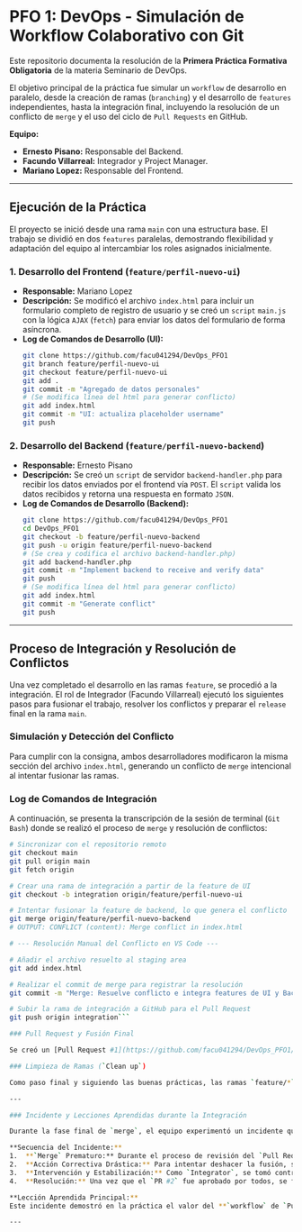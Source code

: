 # PFO 1: DevOps - Simulación de Workflow Colaborativo con Git

Este repositorio documenta la resolución de la **Primera Práctica Formativa Obligatoria** de la materia Seminario de DevOps.

El objetivo principal de la práctica fue simular un `workflow` de desarrollo en paralelo, desde la creación de ramas (`branching`) y el desarrollo de `features` independientes, hasta la integración final, incluyendo la resolución de un conflicto de `merge` y el uso del ciclo de `Pull Requests` en GitHub.

**Equipo:**
-   **Ernesto Pisano:** Responsable del Backend.
-   **Facundo Villarreal:** Integrador y Project Manager.
-   **Mariano Lopez:** Responsable del Frontend.

---

## Ejecución de la Práctica

El proyecto se inició desde una rama `main` con una estructura base. El trabajo se dividió en dos `features` paralelas, demostrando flexibilidad y adaptación del equipo al intercambiar los roles asignados inicialmente.

### 1. Desarrollo del Frontend (`feature/perfil-nuevo-ui`)

-   **Responsable:** Mariano Lopez
-   **Descripción:** Se modificó el archivo `index.html` para incluir un formulario completo de registro de usuario y se creó un `script` `main.js` con la lógica `AJAX` (`fetch`) para enviar los datos del formulario de forma asíncrona.
-   **Log de Comandos de Desarrollo (UI):**
    ```bash
    git clone https://github.com/facu041294/DevOps_PFO1
    git branch feature/perfil-nuevo-ui
    git checkout feature/perfil-nuevo-ui
    git add .
    git commit -m "Agregado de datos personales"
    # (Se modifica línea del html para generar conflicto)
    git add index.html
    git commit -m "UI: actualiza placeholder username"
    git push
    ```

### 2. Desarrollo del Backend (`feature/perfil-nuevo-backend`)

-   **Responsable:** Ernesto Pisano
-   **Descripción:** Se creó un `script` de servidor `backend-handler.php` para recibir los datos enviados por el frontend vía `POST`. El `script` valida los datos recibidos y retorna una respuesta en formato `JSON`.
-   **Log de Comandos de Desarrollo (Backend):**
    ```bash
    git clone https://github.com/facu041294/DevOps_PFO1
    cd DevOps_PFO1
    git checkout -b feature/perfil-nuevo-backend
    git push -u origin feature/perfil-nuevo-backend
    # (Se crea y codifica el archivo backend-handler.php)
    git add backend-handler.php
    git commit -m "Implement backend to receive and verify data"
    git push
    # (Se modifica línea del html para generar conflicto)
    git add index.html
    git commit -m "Generate conflict"
    git push
    ```

---

## Proceso de Integración y Resolución de Conflictos

Una vez completado el desarrollo en las ramas `feature`, se procedió a la integración. El rol de Integrador (Facundo Villarreal) ejecutó los siguientes pasos para fusionar el trabajo, resolver los conflictos y preparar el `release` final en la rama `main`.

### Simulación y Detección del Conflicto

Para cumplir con la consigna, ambos desarrolladores modificaron la misma sección del archivo `index.html`, generando un conflicto de `merge` intencional al intentar fusionar las ramas.

### Log de Comandos de Integración

A continuación, se presenta la transcripción de la sesión de terminal (`Git Bash`) donde se realizó el proceso de `merge` y resolución de conflictos:

```bash
# Sincronizar con el repositorio remoto
git checkout main
git pull origin main
git fetch origin

# Crear una rama de integración a partir de la feature de UI
git checkout -b integration origin/feature/perfil-nuevo-ui

# Intentar fusionar la feature de backend, lo que genera el conflicto
git merge origin/feature/perfil-nuevo-backend
# OUTPUT: CONFLICT (content): Merge conflict in index.html

# --- Resolución Manual del Conflicto en VS Code ---

# Añadir el archivo resuelto al staging area
git add index.html

# Realizar el commit de merge para registrar la resolución
git commit -m "Merge: Resuelve conflicto e integra features de UI y Backend"

# Subir la rama de integración a GitHub para el Pull Request
git push origin integration```

### Pull Request y Fusión Final

Se creó un [Pull Request #1](https://github.com/facu041294/DevOps_PFO1/pull/1) desde la rama `integration` hacia `main`. Con espera de revisión y aprobación por parte del equipo.

### Limpieza de Ramas (`Clean up`)

Como paso final y siguiendo las buenas prácticas, las ramas `feature/*` e `integration` fueron eliminadas tanto del repositorio remoto como del local, dejando la rama `main` como la única fuente de verdad con el trabajo completado.

---

### Incidente y Lecciones Aprendidas durante la Integración

Durante la fase final de `merge`, el equipo experimentó un incidente que sirvió como un valioso caso de estudio práctico sobre la importancia de los `workflows` de `Pull Request`.

**Secuencia del Incidente:**
1.  **`Merge` Prematuro:** Durante el proceso de revisión del `Pull Request #1`, el `PR` fue fusionado accidentalmente antes de recibir todas las aprobaciones requeridas.
2.  **Acción Correctiva Drástica:** Para intentar deshacer la fusión, se utilizó la función `Revert` de GitHub, lo que creó un nuevo `Pull Request` (`#2`) con un `commit` que revertía todos los cambios integrados.
3.  **Intervención y Estabilización:** Como `Integrator`, se tomó control del `PR #2` de `Revert`. Se solicitó la revisión formal de los otros dos miembros del equipo.
4.  **Resolución:** Una vez que el `PR #2` fue aprobado por todos, se fusionó a `main`, devolviendo el repositorio a su estado anterior al `merge` accidental.

**Lección Aprendida Principal:**
Este incidente demostró en la práctica el valor del **`workflow` de `Pull Request` con revisiones protegidas (`protected branches`)**. Un PR no es solo una "sugerencia", es un `firewall` que previene errores humanos y fusiones accidentales. El proceso de `review` y aprobación formal, que al principio puede parecer burocrático, es en realidad la red de seguridad que garantiza la estabilidad de la rama principal (`main`).

---